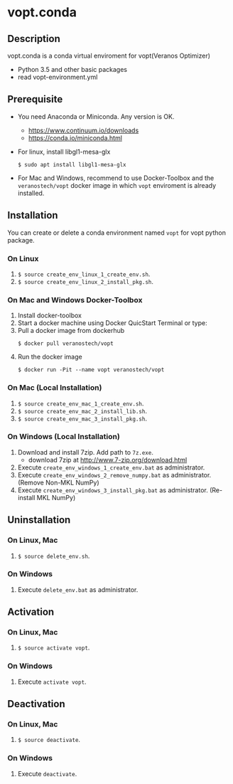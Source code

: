 # vopt.conda

## Description

vopt.conda is a conda virtual enviroment for vopt(Veranos Optimizer)

* Python 3.5 and other basic packages
* read vopt-environment.yml


## Prerequisite

* You need Anaconda or Miniconda. Any version is OK.
    * https://www.continuum.io/downloads
    * https://conda.io/miniconda.html

* For linux, install libgl1-mesa-glx
   ```
   $ sudo apt install libgl1-mesa-glx
   ```

* For Mac and Windows, recommend to use Docker-Toolbox 
  and the `veranostech/vopt` docker image in which `vopt` enviroment is already installed.


## Installation

You can create or delete a conda environment named `vopt` for vopt python package.

### On Linux

1. `$ source create_env_linux_1_create_env.sh`.
1. `$ source create_env_linux_2_install_pkg.sh`.

### On Mac and Windows Docker-Toolbox

1. Install docker-toolbox
1. Start a docker machine using Docker QuicStart Terminal or type:
1. Pull a docker image from dockerhub
   ```
   $ docker pull veranostech/vopt
   ``` 
1. Run the docker image
   ``` 
   $ docker run -Pit --name vopt veranostech/vopt
   ```    

### On Mac (Local Installation)

1. `$ source create_env_mac_1_create_env.sh`.
1. `$ source create_env_mac_2_install_lib.sh`.
1. `$ source create_env_mac_3_install_pkg.sh`.

### On Windows (Local Installation)

1. Download and install 7zip. Add path to ``7z.exe``.
    * download 7zip at http://www.7-zip.org/download.html
1. Execute `create_env_windows_1_create_env.bat` as administrator.
1. Execute `create_env_windows_2_remove_numpy.bat` as administrator. (Remove Non-MKL NumPy)
1. Execute `create_env_windows_3_install_pkg.bat` as administrator. (Re-install MKL NumPy)


## Uninstallation

### On Linux, Mac

1. `$ source delete_env.sh`.

### On Windows

1. Execute `delete_env.bat` as administrator.


## Activation

### On Linux, Mac

1. `$ source activate vopt`.

### On Windows

1. Execute `activate vopt`.


## Deactivation

### On Linux, Mac

1. `$ source deactivate`.

### On Windows

1. Execute `deactivate`.

